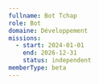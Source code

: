 ```yaml
---
fullname: Bot Tchap
role: Bot
domaine: Développement
missions:
  - start: 2024-01-01
    end: 2026-12-31
    status: independent
memberType: beta
---
```


